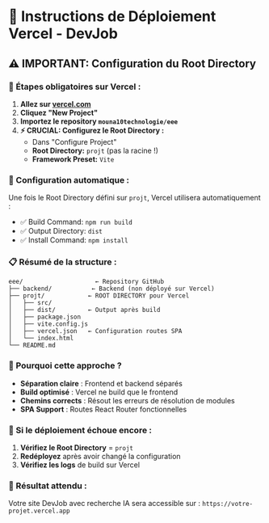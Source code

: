 # 🚀 Instructions de Déploiement Vercel - DevJob

## ⚠️ IMPORTANT: Configuration du Root Directory

### 📁 Étapes obligatoires sur Vercel :

1. **Allez sur [vercel.com](https://vercel.com)**
2. **Cliquez "New Project"**
3. **Importez le repository `mouna10technologie/eee`**
4. **⚡ CRUCIAL: Configurez le Root Directory :**
   - Dans "Configure Project"
   - **Root Directory:** `projt` (pas la racine !)
   - **Framework Preset:** `Vite`

### 🔧 Configuration automatique :

Une fois le Root Directory défini sur `projt`, Vercel utilisera automatiquement :
- ✅ Build Command: `npm run build`
- ✅ Output Directory: `dist`
- ✅ Install Command: `npm install`

### 📋 Résumé de la structure :

```
eee/                    ← Repository GitHub
├── backend/           ← Backend (non déployé sur Vercel)
├── projt/            ← ROOT DIRECTORY pour Vercel
│   ├── src/
│   ├── dist/         ← Output après build
│   ├── package.json
│   ├── vite.config.js
│   ├── vercel.json   ← Configuration routes SPA
│   └── index.html
└── README.md
```

### 🎯 Pourquoi cette approche ?

- **Séparation claire** : Frontend et backend séparés
- **Build optimisé** : Vercel ne build que le frontend
- **Chemins corrects** : Résout les erreurs de résolution de modules
- **SPA Support** : Routes React Router fonctionnelles

### 🐛 Si le déploiement échoue encore :

1. **Vérifiez le Root Directory** = `projt`
2. **Redéployez** après avoir changé la configuration
3. **Vérifiez les logs** de build sur Vercel

### 🎉 Résultat attendu :

Votre site DevJob avec recherche IA sera accessible sur :
`https://votre-projet.vercel.app`

